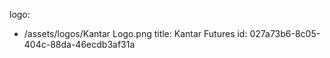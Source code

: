logo:
  - /assets/logos/Kantar Logo.png
title: Kantar Futures
id: 027a73b6-8c05-404c-88da-46ecdb3af31a
